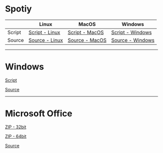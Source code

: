 # Spotiy

||Linux|MacOS|Windows|
|---|---|---|---|
|Script|[Script - Linux](https://anfreire.github.io/Repository/Spotify/Linux/Spotify_Linux.sh)|[Script - MacOS](https://anfreire.github.io/Repository/Spotify/macOS/Spotify_Mac.sh)|[Script - Windows](https://anfreire.github.io/Repository/Spotify/Windows/Spotify_Windows.bat)|
|Source|[Source - Linux](https://github.com/SpotX-CLI/SpotX-Linux)|[Source - MacOS](https://github.com/SpotX-CLI/SpotX-Mac)|[Source - Windows](https://github.com/mrpond/BlockTheSpot)|


---

# Windows

[Script](https://anfreire.github.io/Repository/Windows/Windows_Tools.bat)

[Source](https://github.com/massgravel/Microsoft-Activation-Scripts)


---

# Microsoft Office

[ZIP - 32bit](https://anfreire.github.io/Repository/Office/32bit/Office_32.zip)

[ZIP - 64bit](https://anfreire.github.io/Repository/Office/64bit/Office_64.zip)

[Source](https://github.com/aesticode/microsoft-office-2021)